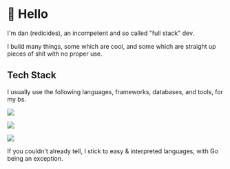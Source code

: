 # 👋 Hello

I'm dan (redicides), an incompetent and so called "full stack" dev. 

I build many things, some which are cool, and some which are straight up pieces of shit with no proper use.

## Tech Stack

I usually use the following languages, frameworks, databases, and tools, for my bs.

![](https://skillicons.dev/icons?i=nodejs,bun,npm,js,ts,go,html,css,tailwind,nextjs,react,svelte,graphql,sentry,prisma)

![](https://skillicons.dev/icons?i=postgres,mysql,sqlite,mongodb,redis)

![](https://skillicons.dev/icons?i=docker,cloudflare,workers,linux,git)

If you couldn't already tell, I stick to easy & interpreted languages, with Go being an exception.